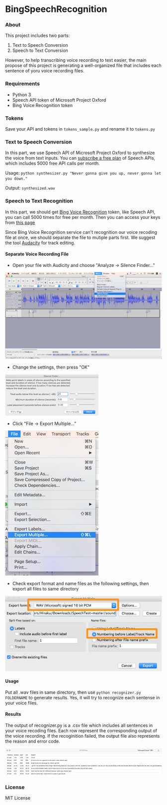 # BingSpeechRecognition

### About
This project includes two parts: 

1. Text to Speech Conversion
2. Speech to Text Conversion

However, to help transcribing voice recording to text easier, the main propose of this project is generating a well-organized file that includes each sentence of yoru voice recording files.

### Requirements
* Python 3
* Speech API token of Microsoft Project Oxford
* Bing Voice Recognition token

### Tokens
Save your API and tokens in `tokens_sample.py` and rename it to `tokens.py`

### Text to Speech Conversion

In this part, we use Speech API of Microsoft Project Oxford to synthesize the voice from text inputs. You can [subscribe a free plan](https://www.projectoxford.ai/Subscription/Index?productId=/products/54f0354049c3f70a50e79b7e) of Speech APIs, which includes 5000 free API calls per month.

Usage: 
`python synthesizer.py "Never gonna give you up, never gonna let you down."` 

Output: `synthesized.wav`

### Speech to Text Recognition

In this part, we should get [Bing Voice Recognition](https://datamarket.azure.com/dataset/bing/speechrecognition) token, like Speech API, you can call 5000 times for free per month. Then you can access your keys from [this page](https://datamarket.azure.com/account/keys)

Since Bing Voice Recognition service can't recognition our voice recoding file at once, we should separate the file to mutiple parts first. We suggest the tool [Audacity](http://sourceforge.net/projects/audacity/) for track editing. 

#### Separate Voice Recording File

* Open your file with Audicity and choose "Analyze → Silence Finder..."

![audacity1.jpg](images/audacity1.jpg)

* Change the settings, then press "OK"

![audacity2.jpg](images/audacity2.jpg) 

* Click "File → Export Multiple..."

![audacity3.jpg](images/audacity3.jpg)

* Check export format and name files as the following settings, then export all files to same directory

![audacity4.jpg](images/audacity4.jpg)

#### Usage

Put all .wav files in same directory, then use `python recognizer.py FOLDERNAME` to generate results. Yes, it will try to recognize each sentense in your voice files.

#### Results

The output of recognizer.py is a .csv file which includes all sentences in your voice recoding files. Each row represent the corresponding output of the voice recording. If the recoginition failed, the output file also represents the reason and error code.

![result.jpg](images/result.jpg)

### License

MIT License
